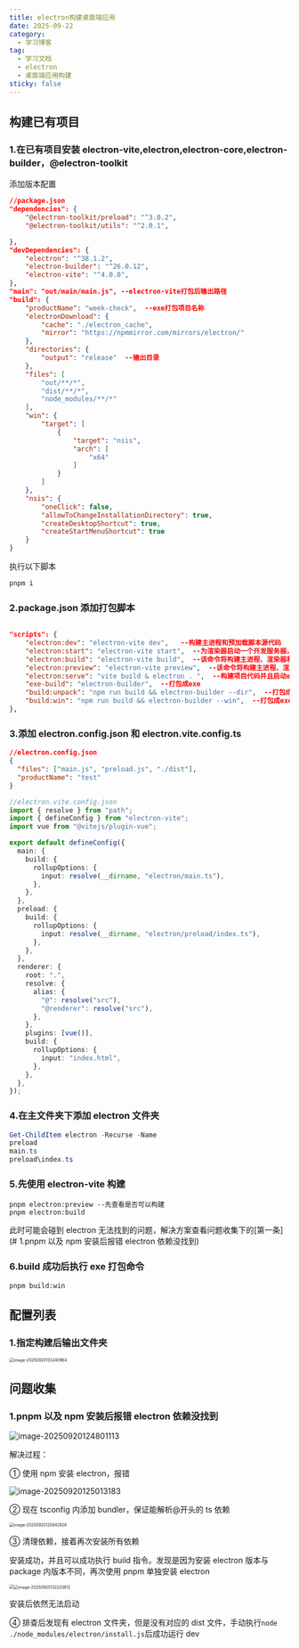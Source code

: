 ```yaml
---
title: electron构建桌面端应用
date: 2025-09-22
category:
  - 学习博客
tag:
  - 学习文档
  - electron
  - 桌面端应用构建
sticky: false
---
```


<!-- more -->

## 构建已有项目

### 1.在已有项目安装 electron-vite,electron,electron-core,electron-builder，@electron-toolkit

添加版本配置

```json
//package.json
"dependencies": {
    "@electron-toolkit/preload": "^3.0.2",
    "@electron-toolkit/utils": "^2.0.1",

},
"devDependencies": {
    "electron": "^38.1.2",
    "electron-builder": "^26.0.12",
    "electron-vite": "^4.0.0",
},
"main": "out/main/main.js", --electron-vite打包后输出路径
"build": {
    "productName": "week-check",  --exe打包项目名称
    "electronDownload": {
        "cache": "./electron_cache",
        "mirror": "https://npmmirror.com/mirrors/electron/"
    },
    "directories": {
        "output": "release"  --输出目录
    },
    "files": [
        "out/**/*",
        "dist/**/*",
        "node_modules/**/*"
    ],
    "win": {
        "target": [
            {
                "target": "nsis",
                "arch": [
                    "x64"
                ]
            }
        ]
    },
    "nsis": {
        "oneClick": false,
        "allowToChangeInstallationDirectory": true,
        "createDesktopShortcut": true,
        "createStartMenuShortcut": true
    }
}
```

执行以下脚本

```powershell
pnpm i
```

### 2.package.json 添加打包脚本

```json

"scripts": {
    "electron:dev": "electron-vite dev",   --构建主进程和预加载脚本源代码
    "electron:start": "electron-vite start",  --为渲染器启动一个开发服务器，并启动electron
    "electron:build": "electron-vite build",  --该命令将构建主进程、渲染器和预加载脚本源代码。通常在打包 Electron 应用程序之前，需要执行此命令。
    "electron:preview": "electron-vite preview",  --该命令将构建主进程、渲染器和预加载脚本源代码，并启动 Electron 应用程序进行预览。
    "electron:serve": "vite build & electron . ",  --构建项目代码并且启动electron预览
    "exe-build": "electron-builder",  --打包成exe
    "build:unpack": "npm run build && electron-builder --dir",  --打包成exe的unpack文件
    "build:win": "npm run build && electron-builder --win",  --打包成exe的win系统文件
},
```

### 3.添加 electron.config.json 和 electron.vite.config.ts

```json
//electron.config.json
{
  "files": ["main.js", "preload.js", "./dist"],
  "productName": "test"
}
```

```ts
//electron.vite.config.json
import { resolve } from "path";
import { defineConfig } from "electron-vite";
import vue from "@vitejs/plugin-vue";

export default defineConfig({
  main: {
    build: {
      rollupOptions: {
        input: resolve(__dirname, "electron/main.ts"),
      },
    },
  },
  preload: {
    build: {
      rollupOptions: {
        input: resolve(__dirname, "electron/preload/index.ts"),
      },
    },
  },
  renderer: {
    root: ".",
    resolve: {
      alias: {
        "@": resolve("src"),
        "@renderer": resolve("src"),
      },
    },
    plugins: [vue()],
    build: {
      rollupOptions: {
        input: "index.html",
      },
    },
  },
});
```

### 4.在主文件夹下添加 electron 文件夹

```powershell
Get-ChildItem electron -Recurse -Name
preload
main.ts
preload\index.ts
```

### 5.先使用 electron-vite 构建

```
pnpm electron:preview --先查看是否可以构建
pnpm electron:build
```

此时可能会碰到 electron 无法找到的问题，解决方案查看问题收集下的[第一条](# 1.pnpm 以及 npm 安装后报错 electron 依赖没找到)

### 6.build 成功后执行 exe 打包命令

```
pnpm build:win
```

## 配置列表

### 1.指定构建后输出文件夹

<img src="https://gitee.com/dufei_handsome/mypic/raw/master/20250920133243.png" alt="image-20250920133240964" style="zoom:50%;" />

## 问题收集

### 1.pnpm 以及 npm 安装后报错 electron 依赖没找到

![image-20250920124801113](https://gitee.com/dufei_handsome/mypic/raw/master/20250920124803.png)

解决过程：

① 使用 npm 安装 electron，报错

![image-20250920125013183](https://gitee.com/dufei_handsome/mypic/raw/master/20250920125014.png)

② 现在 tsconfig 内添加 bundler，保证能解析@开头的 ts 依赖

<img src="https://gitee.com/dufei_handsome/mypic/raw/master/20250920125845.png" alt="image-20250920125842928" style="zoom: 50%;" />

③ 清理依赖，接着再次安装所有依赖

安装成功，并且可以成功执行 build 指令。发现是因为安装 electron 版本与 package 内版本不同，再次使用 pnpm 单独安装 electron

<img src="https://gitee.com/dufei_handsome/mypic/raw/master/20250920132130.png" alt="	" style="zoom:50%;" /><img src="https://gitee.com/dufei_handsome/mypic/raw/master/20250920132222.png" alt="image-20250920132220812" style="zoom:50%;" />

安装后依然无法启动

④ 排查后发现有 electron 文件夹，但是没有对应的 dist 文件，手动执行`node ./node_modules/electron/install.js`后成功运行 dev
